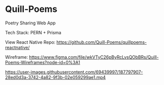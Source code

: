 # Quill-Poems
Poetry Sharing Web App 

Tech Stack:
PERN + Prisma

View React Native Repo: https://github.com/Quill-Poems/quillpoems-reactnative/

Wireframe:
https://www.figma.com/file/wkVTyC26pByRcLvsQObBRs/Quill-Poems-Wireframes?node-id=0%3A1


https://user-images.githubusercontent.com/69439997/187797907-28ed0d3a-3742-4a82-9f3b-02e059299ae1.mp4
